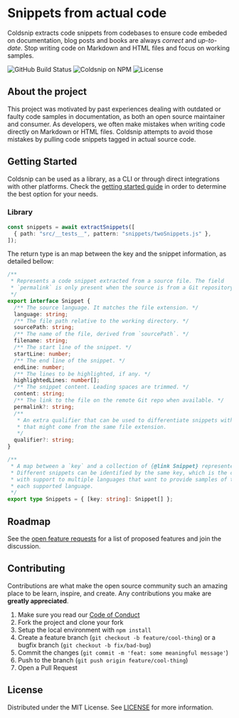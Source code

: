 # Snippets from actual code

Coldsnip extracts code snippets from codebases to ensure code embeded on documentation, blog posts and books are always _correct_ and _up-to-date_. Stop writing code on Markdown and HTML files and focus on working samples.

![GitHub Build Status](https://img.shields.io/github/actions/workflow/status/roxlabs/coldsnip/build.yml?style=flat-square)
![Coldsnip on NPM](https://img.shields.io/npm/v/coldsnip?style=flat-square&label=coldsnip)
![License](https://img.shields.io/github/license/roxlabs/coldsnip?style=flat-square)

## About the project

This project was motivated by past experiences dealing with outdated or faulty code samples in documentation, as both an open source maintainer and consumer. As developers, we often make mistakes when writing code directly on Markdown or HTML files. Coldsnip attempts to avoid those mistakes by pulling code snippets tagged in actual source code.

## Getting Started

Coldsnip can be used as a library, as a CLI or through direct integrations with other platforms. Check the [getting started guide](https://roxlabs.github.io/coldsnip/getting-started/) in order to determine the best option for your needs.

### Library

<!-- @include:start("readme.lib") -->

```ts
const snippets = await extractSnippets([
  { path: "src/__tests__", pattern: "snippets/twoSnippets.js" },
]);
```

<!-- @include:end -->

The return type is an map between the key and the snippet information, as detailed bellow:

<!-- @include:start("readme.types") -->

```ts
/**
 * Represents a code snippet extracted from a source file. The field
 * `permalink` is only present when the source is from a Git repository.
 */
export interface Snippet {
  /** The source language. It matches the file extension. */
  language: string;
  /** The file path relative to the working directory. */
  sourcePath: string;
  /** The name of the file, derived from `sourcePath`. */
  filename: string;
  /** The start line of the snippet. */
  startLine: number;
  /** The end line of the snippet. */
  endLine: number;
  /** The lines to be highlighted, if any. */
  highlightedLines: number[];
  /** The snippet content. Leading spaces are trimmed. */
  content: string;
  /** The link to the file on the remote Git repo when available. */
  permalink?: string;
  /**
   * An extra qualifier that can be used to differentiate snippets with the same key
   * that might come from the same file extension.
   */
  qualifier?: string;
}

/**
 * A map between a `key` and a collection of {@link Snippet} represented by it.
 * Different snippets can be identified by the same key, which is the case in projects
 * with support to multiple languages that want to provide samples of the same API in
 * each supported language.
 */
export type Snippets = { [key: string]: Snippet[] };
```

<!-- @include:end -->

## Roadmap

See the [open feature requests](https://github.com/roxlabs/coldsnip/labels/enhancement) for a list of proposed features and join the discussion.

## Contributing

Contributions are what make the open source community such an amazing place to be learn, inspire, and create. Any contributions you make are **greatly appreciated**.

1. Make sure you read our [Code of Conduct](https://github.com/roxlabs/coldsnip/blob/main/CODE_OF_CONDUCT.md)
1. Fork the project and clone your fork
1. Setup the local environment with `npm install`
1. Create a feature branch (`git checkout -b feature/cool-thing`) or a bugfix branch (`git checkout -b fix/bad-bug`)
1. Commit the changes (`git commit -m 'feat: some meaningful message'`)
1. Push to the branch (`git push origin feature/cool-thing`)
1. Open a Pull Request

## License

Distributed under the MIT License. See [LICENSE](https://github.com/roxlabs/coldsnip/blob/main/LICENSE) for more information.
